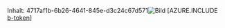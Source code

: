Inhalt: 4717af1b-6b26-4641-845e-d3c24c67d571![Bild](2f51dd98-18e5-4664-b69d-c14e914bc3d8.png)
[AZURE.INCLUDE [b-token](test---7db25ac7-22f5-4f51-b3dd-797a9d21cfe7.md)]
